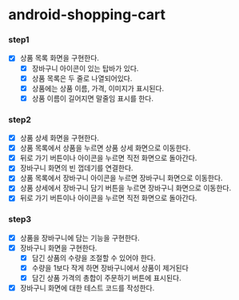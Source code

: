 # android-shopping-cart

### step1

- [x] 상품 목록 화면을 구현한다.
    - [x] 장바구니 아이콘이 있는 탑바가 있다.
    - [x] 상품 목록은 두 줄로 나열되어있다.
    - [x] 상품에는 상품 이름, 가격, 이미지가 표시된다.
    - [x] 상품 이름이 길어지면 말줄임 표시를 한다.

### step2

- [x] 상품 상세 화면을 구현한다.
- [x] 상품 목록에서 상품을 누르면 상품 상세 화면으로 이동한다.
- [x] 뒤로 가기 버튼이나 아이콘을 누르면 직전 화면으로 돌아간다.
- [x] 장바구니 화면의 빈 껍데기를 연결한다.
- [x] 상품 목록에서 장바구니 아이콘을 누르면 장바구니 화면으로 이동한다.
- [x] 상품 상세에서 장바구니 담기 버튼을 누르면 장바구니 화면으로 이동한다.
- [x] 뒤로 가기 버튼이나 아이콘을 누르면 직전 화면으로 돌아간다.

### step3

- [x] 상품을 장바구니에 담는 기능을 구현한다.
- [x] 장바구니 화면을 구현한다.
    - [x] 담긴 상품의 수량을 조절할 수 있어야 한다.
    - [x] 수량을 1보다 작게 하면 장바구니에서 상품이 제거된다
    - [x] 담긴 상품 가격의 총합이 주문하기 버튼에 표시된다.
- [x] 장바구니 화면에 대한 테스트 코드를 작성한다.